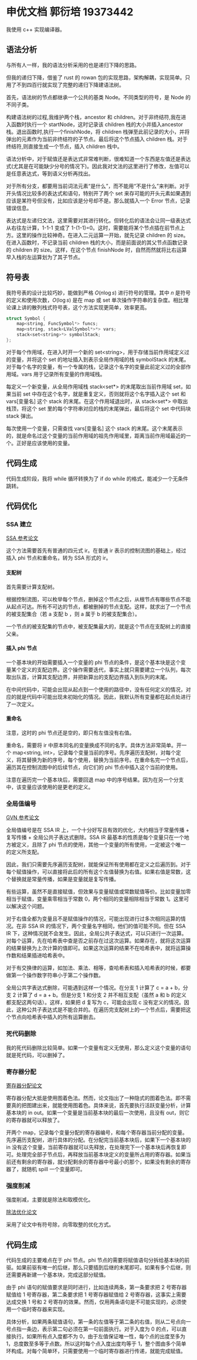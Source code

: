 # 申优文档 郭衍培 19373442

我使用 c++ 实现编译器。

## 语法分析

与所有人一样，我的语法分析采用的也是递归下降的思路。

但我的递归下降，借鉴了 rust 的 rowan 包的实现思路，架构解耦，实现简单。只用了不到四百行就实现了完整的递归下降建语法树。

首先，语法树的节点都继承一个公共的基类 Node。不同类型的符号，是 Node 的不同子类。 

构建语法树的过程,我维护两个栈，ancestor 和 children。对于非终结符,我在进入函数时执行一个 startNode，这时记录该 children 栈的大小并插入ancestor 栈。退出函数时,执行一个finishNode，将 children 栈弹至此前记录的大小，并将弹出的元素作为当前非终结符的子节点。最后将这个节点插入 children 栈。对于终结符,则直接生成一个节点，插入 children 栈中。 

语法分析中，对于赋值还是表达式非常难判断，很难知道一个东西是左值还是表达式(尤其是在可能缺少分号的情况下)。因此我对文法的这里进行了修改，左值可以是任意表达式，等到语义分析再找出。

对于所有分支，都要用当前词法元素“是什么”，而不能用“不是什么”来判断。对于开头情况比较多的表达式和语句，特别开了两个 set 来存可能的开头元素如果遇到应该是某符号但没有，比如应该是分号却不是。那么就插入一个 Error 节点，记录错误信息。 

表达式是左递归文法，这里需要对其进行转化。但转化后的语法会让同一级表达式从右往左计算，1-1-1 变成了 1-(1-1)=0。这时，需要能将某个节点插在前节点上方。这里的操作比较神奇。在进入二元运算一开始，就先记录 children 的 size。在进入函数时，不记录当前 children 栈的大小，而是前面说的其父节点函数记录的 children 的 size。这样，在这个节点 finishNode 时，自然而然就将比右运算早入栈的左运算划为了其子节点。 

## 符号表

我符号表的设计比较巧妙，能做到严格 $O(n\log s)$ 进行符号的管理。其中 $n$ 是符号的定义和使用次数，$O(\log s)$ 是在 map 或 set 单次操作字符串的复杂度。相比理论课上讲的散列栈式符号表，这个方法实现更简单，效率更高。

```c++
struct Symbol {
    map<string, FuncSymbol*> funcs;
    map<string, stack<LValSymbol*>*> vars;
    stack<set<string>*> symbolStack;
};
```

对于每个作用域，在进入时开一个新的 set\<string\>，用于存储当前作用域定义过的变量，并将这个 set 的地址插入到表示全局作用域的栈 symbolStack 的末尾。对于每个名字的变量，有一个专属的栈，记录这个名字的变量此前定义过的全部作用域。vars 用于记录所有变量的作用域栈。

每定义一个新变量，从全局作用域栈 stack\<set\*\> 的末尾取出当前作用域 set，如果当前 set 中存在这个名字，就是重复定义，否则就将这个名字插入这个 set 和 vars[变量名] 这个 stack 的末尾。在这个作用域退出时，从 stack\<set\*\> 中取出栈顶，将这个 set 里的每个字符串对应的栈的末尾弹出，最后将这个 set 中代码块 stack 弹出。

每次使用一个变量，只需查找 vars[变量名] 这个 stack 的末尾。这个末尾表示的，就是命名过这个变量的当前作用域的祖先作用域里，距离当前作用域最近的一个。正好是应该使用的变量。

## 代码生成

代码生成阶段，我将 while 循环转换为了 if do while 的格式，能减少一个无条件跳转。

## 代码优化

### SSA 建立

[SSA 参考论文](https://www.cs.utexas.edu/~pingali/CS380C/2010/papers/ssaCytron.pdf)

这个方法需要首先有普通的四元式 ir。在普通 ir 表示的控制流图的基础上，经过插入 phi 节点和重命名，转为 SSA 形式的 ir。

#### 支配树

首先需要计算支配树。

根据控制流图，可以枚举每个节点，删掉这个节点之后，从根节点有哪些节点不能从起点可达。所有不可达的节点，都被删掉的节点支配。这样，就求出了一个节点的被支配集合（若 a 支配 b ，则 a 属于 b 的被支配集合）。

一个节点的被支配集的节点中，被支配集最大的，就是这个节点在支配树上的直接父亲。

#### 插入 phi 节点

一个基本块的开始需要插入一个变量的 phi 节点的条件，是这个基本块是这个变量某个定义的支配边界。这个操作需要迭代，事实上就只需要建立一个队列，每次取出队首，计算其支配边界，并把新算出的支配边界插入到队列的末尾。

在中间代码中，可能会出现从起点到一个使用的路径中，没有任何定义的情况，对应的就是代码中可能出现未初始化的情况。因此，我默认所有变量都在起点处进行了一次定义。

#### 重命名

注意，这时的 phi 节点还是空的，即只有左值没有右值。

重命名，需要将 ir 中原本同名的变量换成不同的名字。具体方法非常简单。开一个 map<string, int>，记录每个变量当前的序号。先序遍历支配树，对每个定义，将其替换为新的序号，每个使用，替换为当前序号。在重命名完一个节点后，遍历其在控制流图中的后续节点，向它们的 phi 节点中插入这个当前的使用。

注意在遍历完一个基本块后，需要回退 map 中的序号结果。因为在另一个分支中，该变量应该使用的是更老的定义。

### 全局值编号

[GVN 参考论文](https://www.researchgate.net/publication/220752089_Global_Code_Motion_Global_Value_Numbering?enrichId=rgreq-680690d4ec513f47eac28e77f77e2be1-XXX&enrichSource=Y292ZXJQYWdlOzIyMDc1MjA4OTtBUzo1MTc2OTY3MjkzNTQyNDBAMTUwMDQzOTkyNjYzNw%3D%3D&el=1_x_2&_esc=publicationCoverPdf)

全局值编号是在 SSA IR 上，一个十分好写且有效的优化，大约相当于常量传播 + 复写传播 + 全局公共子表达式删除。SSA IR 最基本的性质是每个变量只在一个地方被定义，且除了 phi 节点的使用，其他一个变量的所有使用，一定被这个唯一的定义所支配。

因此，我们只需要先序遍历支配树，就能保证所有使用都在定义之后遍历到。对于每个赋值操作，可以直接将此后的所有这个左值替换为右值。如果右值是常数，这个替换就是常量传播，如果是变量就是复写传播。

有些运算，虽然不是直接赋值，但效果与变量赋值或常数赋值等价。比如变量加零相当于赋值，变量乘零相当于常数 0，两个相同的变量相除相当于常数 1。这里可以解决这个问题。

对于右值全都为变量且不是赋值操作的情况，可能出现进行过多次相同运算的情况。在非 SSA IR 的情况下，两个变量名字相同，他们的值可能不同。但在 SSA IR 下，这种情况就不会发生。因此，全局公共子表达式，可以只进行一次运算。对每个运算，先在哈希表中查是否之前存在过这次运算。如果存在，就将这次运算的结果替换为上次计算的值即可。如果这次运算的结果不在哈希表中，就将运算操作数和结果插进哈希表中。

对于有交换律的运算，如加法、乘法、相等，查哈希表和插入哈希表的时候，都要做第一个操作数字符串小于第二个操作数。

全局公共字表达式删除，可能遇到这样一个情况。在分支 1 计算了 c = a + b，分支 2 计算了 d = a + b。但是分支 1 和分支 2 并不相互支配（虽然 a 和 b 的定义都支配这两句话）。这样，如果把 d 复写为 c，可能会出现 c 没有定义的情况。因此，这种公共子表达式是不能合并的。在遍历完支配树上的一个节点后，需要把这个节点向哈希表中插入的所有运算删去。

### 死代码删除

我的死代码删除比较简单。如果一个变量有定义无使用，那么定义这个变量的语句就是死代码，可以删掉了。

### 寄存器分配

[寄存器分配论文](https://www.researchgate.net/publication/36450515_Towards_register_allocation_of_SSA-form_programs)

寄存器分配大抵是使用图着色法。然而，论文指出了一种隐式的图着色法。即不需要真的把图建出来，就能使用图着色。具体来说，首先要执行活跃变量分析，计算基本块的 in out。如果一个变量是当前基本块的最后一次使用，且没有 out，则它的寄存器就可以释放了。

开两个 map，记录每个变量分配的寄存器编号，和每个寄存器当前分配的变量。先序遍历支配树，进行具体的分配。在分配完当前基本块后，如果下一个基本块的 in 没有这个变量，当前寄存器就可以先释放，在处理完下一个基本块后再恢复即可。处理完全部子节点后，再释放当前基本块定义的变量所占用的寄存器。如果当前还有剩余的寄存器，就分配剩余的寄存器中号最小的那个，如果没有剩余的寄存器了，就随机 spill 一个变量即可。

### 强度削减

强度削减，主要就是除法和取模优化。

[除法优化论文](https://gmplib.org/~tege/divcnst-pldi94.pdf)

采用了论文中有符号除，向零取整的优化方式。

## 代码生成

代码生成的主要难点在于 phi 节点。phi 节点的需要将赋值语句分拆给基本块的前驱。如果前驱有唯一的后继，那么只要插到后继的末尾即可。如果有多个后继，则还需要再新建一个基本块，完成这部分赋值。

由于 phi 语句的赋值要求是同时进行，比如连续两条，第一条要求把 2 号寄存器赋值给 1 号寄存器，第二条要求把 1 号寄存器赋值给 2 号寄存器，这事实上需要达成交换 1 号和 2 号寄存的效果。然而，仅用两条语句是不可能实现的，必须使用一个临时寄存器来实现。

具体分析，如果两条赋值语句，第一条的左值等于第二条的右值，则从二号点向一号点指一条边，表示第二句必须在第一句前面执行。对于入度为 0 的点，可以直接执行。如果所有点入度都不为 0，由于左值保证唯一性，每个点的出度至多为 1，总度数至多等于点数。所以这时每个点入度出度均等于 1，整个图由多个简单环构成。对每个简单环，只需要使用一个临时寄存器进行传递，就能完成赋值。
